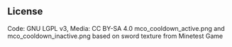## License
Code: GNU LGPL v3, Media: CC BY-SA 4.0
mco_cooldown_active.png and mco_cooldown_inactive.png based on sword texture from Minetest Game